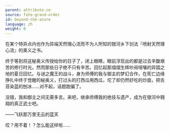 ```yaml
---
parent: attribute.ce
source: fate-grand-order
id: beyond-the-azure
language: zh
weight: 0
---
```


在某个特异点内也作为异端天然理心流而不为人所知的银河乡下剑法『喷射天然理心流』的奥义之书。

终于等到将这秘奥义传授给你的日子了，闭上眼睛，眼前浮现出的都是过去辛酸艰苦的修行时光。然而那些日子绝不只有辛苦。回忆起那熠熠生辉吵闹喧嚷的异国之地的夏日回忆。与谜之魔王的战斗，身为师傅的我与御主的梦幻合作，在死亡边缘挣扎中终于觉醒的秘奥义，打过头的打西瓜用西瓜，坨了却仍然好吃的炒面，把舌苔染蓝的刨冰……对不起，话题跑偏了。

没错，我和御主之间无需多言。来吧，继承师傅我的绝技与遗产，成为在银河中翱翔的真正武士吧。

——飞跃那万里无云的蓝天






哎？用不着！？怎么能这样啦……
